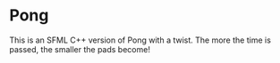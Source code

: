 # Pong
This is an SFML C++ version of Pong with a twist. The more the time is passed, the smaller the pads become!
